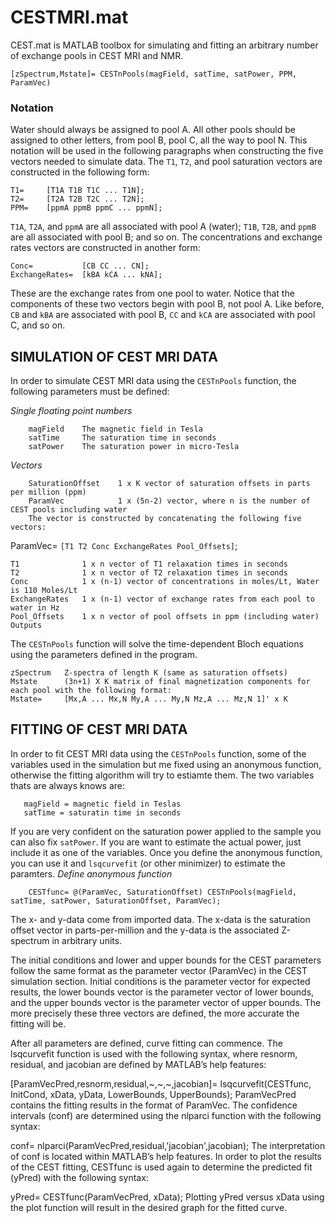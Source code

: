 # CESTMRI.mat
CEST.mat is MATLAB toolbox for simulating and fitting an arbitrary number of exchange pools in CEST MRI and NMR.

    [zSpectrum,Mstate]= CESTnPools(magField, satTime, satPower, PPM, ParamVec)    
### Notation
Water should always be assigned to pool A. All other pools should be assigned to other letters, from pool B, pool C, all the way to pool N. This notation will be used in the following paragraphs when constructing the five vectors needed to simulate data. The `T1`, `T2`, and pool saturation vectors are constructed in the following form:

    T1=     [T1A T1B T1C ... T1N]; 
    T2=     [T2A T2B T2C ... T2N];
    PPM=    [ppmA ppmB ppmC ... ppmN];

`T1A`, `T2A`, and `ppmA` are all associated with pool A (water); `T1B`, `T2B`, and `ppmB` are all associated with pool B; and so on. The concentrations and exchange rates vectors are constructed in another form:

    Conc=           [CB CC ... CN];
    ExchangeRates=  [kBA kCA ... kNA];

These are the exchange rates from one pool to water. Notice that the components of these two vectors begin with pool B, not pool A. Like before, `CB` and `kBA` are associated with pool B, `CC` and `kCA` are associated with pool C, and so on.

## SIMULATION OF CEST MRI DATA
In order to simulate CEST MRI data using the `CESTnPools` function, the following parameters must be defined:

_Single floating point numbers_

        magField    The magnetic field in Tesla
        satTime     The saturation time in seconds
        satPower    The saturation power in micro-Tesla

_Vectors_

        SaturationOffset    1 x K vector of saturation offsets in parts per million (ppm)
        ParamVec            1 x (5n-2) vector, where n is the number of CEST pools including water
        The vector is constructed by concatenating the following five vectors:

ParamVec= `[T1 T2 Conc ExchangeRates Pool_Offsets]`;

    T1              1 x n vector of T1 relaxation times in seconds
    T2              1 x n vector of T2 relaxation times in seconds
    Conc            1 x (n-1) vector of concentrations in moles/Lt, Water is 110 Moles/Lt 
    ExchangeRates   1 x (n-1) vector of exchange rates from each pool to water in Hz
    Pool_Offsets    1 x n vector of pool offsets in ppm (including water)
    Outputs

The `CESTnPools` function will solve the time-dependent Bloch equations using the parameters defined in the program.

    zSpectrum   Z-spectra of length K (same as saturation offsets) 
    Mstate      (3n+1) X K matrix of final magnetization components for each pool with the following format: 
    Mstate=     [Mx,A ... Mx,N My,A ... My,N Mz,A ... Mz,N 1]' x K


## FITTING OF CEST MRI DATA
In order to fit CEST MRI data using the `CESTnPools` function, some of the variables used in the simulation but me fixed using an anonymous function, otherwise the fitting algorithm will try to estiamte them. The two variables thats are always knows are:

       magField = magnetic field in Teslas
       satTime = saturatin time in seconds

If you are very confident on the saturation power applied to the sample you can also fix `satPower`. If you are want to estimate the actual power, just include it as one of the variables. Once you define the anonymous function, you can use it and `lsqcurvefit` (or other minimizer) to estimate the paramters.
        _Define anonymous function_
        
        CESTfunc= @(ParamVec, SaturationOffset) CESTnPools(magField, satTime, satPower, SaturationOffset, ParamVec);

The x- and y-data come from imported data. The x-data is the saturation offset vector in parts-per-million and the y-data is the associated Z-spectrum in arbitrary units.

The initial conditions and lower and upper bounds for the CEST parameters follow the same format as the parameter vector (ParamVec) in the CEST simulation section. Initial conditions is the parameter vector for expected results, the lower bounds vector is the parameter vector of lower bounds, and the upper bounds vector is the parameter vector of upper bounds. The more precisely these three vectors are defined, the more accurate the fitting will be.

After all parameters are defined, curve fitting can commence. The lsqcurvefit function is used with the following syntax, where resnorm, residual, and jacobian are defined by MATLAB’s help features:

[ParamVecPred,resnorm,residual,~,~,~,jacobian]= lsqcurvefit(CESTfunc, InitCond, xData, yData, LowerBounds, UpperBounds);
ParamVecPred contains the fitting results in the format of ParamVec. The confidence intervals (conf) are determined using the nlparci function with the following syntax:

conf= nlparci(ParamVecPred,residual,'jacobian',jacobian);
The interpretation of conf is located within MATLAB’s help features. In order to plot the results of the CEST fitting, CESTfunc is used again to determine the predicted fit (yPred) with the following syntax:

yPred= CESTfunc(ParamVecPred, xData);
Plotting yPred versus xData using the plot function will result in the desired graph for the fitted curve.
